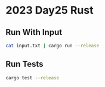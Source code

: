 # 2023 Day25 Rust

## Run With Input

```sh
cat input.txt | cargo run --release
```

## Run Tests

```sh
cargo test --release
```
